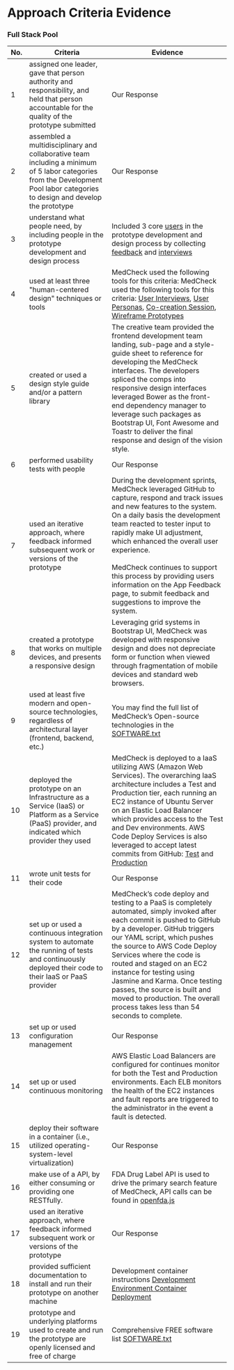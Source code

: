 # Approach Criteria Evidence

### Full Stack Pool
No. | Criteria | Evidence 
--- | --- | ---
1 | assigned one leader, gave that person authority and responsibility, and held that person accountable for the quality of the prototype submitted | Our Response
2 | assembled a multidisciplinary and collaborative team including a minimum of 5 labor categories from the Development Pool labor categories to design and develop the prototype | Our Response
3 | understand what people need, by including people in the prototype development and design process | Included 3 core [users](https://github.com/inforeliance/MedCheck/blob/master/Artifacts/Design/Design.md#users) in the prototype development and design process by collecting [feedback](https://github.com/inforeliance/MedCheck/blob/master/Artifacts/Design/Design.md#user-feedback) and [interviews](https://github.com/inforeliance/MedCheck/blob/master/Artifacts/Design/Design.md#interviews) 
4 | used at least three "human-centered design" techniques or tools | MedCheck used the following tools for this criteria: MedCheck used the following tools for this criteria: [User Interviews](https://github.com/inforeliance/MedCheck/blob/master/Artifacts/Design/Design.md#interviews), [User Personas](https://github.com/inforeliance/MedCheck/blob/master/Artifacts/Design/Design.md#user-personas), [Co-creation Session](https://github.com/inforeliance/MedCheck/blob/master/Artifacts/Design/Design.md#co-creation-brainstorming-roleplaying-rapid-prototyping), [Wireframe Prototypes](https://github.com/inforeliance/MedCheck/blob/master/Artifacts/Design/Design.md#axure-wire-frames)
5 | created or used a design style guide and/or a pattern library | The creative team provided the frontend development team landing, sub-page and a style-guide sheet to reference for developing the MedCheck interfaces.  The developers spliced the comps into responsive design interfaces leveraged Bower as the front-end dependency manager to leverage such packages as Bootstrap UI, Font Awesome and Toastr to deliver the final response and design of the vision style. 
6 | performed usability tests with people | Our Response
7 | used an iterative approach, where feedback informed subsequent work or versions of the prototype | During the development sprints, MedCheck leveraged GitHub to capture, respond and track issues and new features to the system.  On a daily basis the development team reacted to tester input to rapidly make UI adjustment, which enhanced the overall user experience.<br><br>MedCheck continues to support this process by providing users information on the App Feedback page, to submit feedback and suggestions to improve the system.
8 | created a prototype that works on multiple devices, and presents a responsive design | Leveraging grid systems in Bootstrap UI, MedCheck was developed with responsive design and does not depreciate form or function when viewed through fragmentation of mobile devices and standard web browsers.
9 | used at least five modern and open-source technologies, regardless of architectural layer (frontend, backend, etc.) | You may find the full list of MedCheck’s Open-source technologies in the [SOFTWARE.txt](https://github.com/inforeliance/MedCheck/blob/master/SOFTWARE.txt)
10 | deployed the prototype on an Infrastructure as a Service (IaaS) or Platform as a Service (PaaS) provider, and indicated which provider they used | MedCheck is deployed to a IaaS utilizing AWS (Amazon Web Services).  The overarching IaaS architecture includes a Test and Production tier, each running an EC2 instance of Ubuntu Server on an Elastic Load Balancer which provides access to the Test and Dev environments.  AWS Code Deploy Services is also leveraged to accept latest commits from GitHub:  [Test](http://elb-medcheck-test-547267783.us-east-1.elb.amazonaws.com) and [Production](http://elb-medcheck-2043620629.us-east-1.elb.amazonaws.com)
11 | wrote unit tests for their code | Our Response
12 | set up or used a continuous integration system to automate the running of tests and continuously deployed their code to their IaaS or PaaS provider | MedCheck’s code deploy and testing to a PaaS is completely automated, simply invoked after each commit is pushed to GitHub by a developer. GitHub triggers our YAML script, which pushes the source to AWS Code Deploy Services where the code is routed and staged on an EC2 instance for testing using Jasmine and Karma.  Once testing passes, the source is built and moved to production.  The overall process takes less than 54 seconds to complete.
13 | set up or used configuration management | Our Response
14 | set up or used continuous monitoring | AWS Elastic Load Balancers are configured for continues monitor for both the Test and Production environments.  Each ELB monitors the health of the EC2 instances and fault reports are triggered to the administrator in the event a fault is detected.
15 | deploy their software in a container (i.e., utilized operating-system-level virtualization) | Our Response
16 | make use of a API, by either consuming or providing one RESTfully. | FDA Drug Label API is used to drive the primary search feature of MedCheck, API calls can be found in [openfda.js](https://github.com/inforeliance/MedCheck/blob/master/Source/client/app/openfda/openfda.js) 
17 | used an iterative approach, where feedback informed subsequent work or versions of the prototype | Our Response
18 | provided sufficient documentation to install and run their prototype on another machine | Development container instructions [Development Environment Container Deployment](https://github.com/inforeliance/MedCheck/blob/master/Artifacts/Development/Development.md#development-environment-container-deployment) 
19 | prototype and underlying platforms used to create and run the prototype are openly licensed and free of charge | Comprehensive FREE software list [SOFTWARE.txt](https://github.com/inforeliance/MedCheck/blob/master/SOFTWARE.txt) 